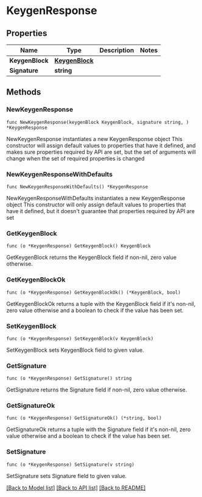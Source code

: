 # KeygenResponse

## Properties

Name | Type | Description | Notes
------------ | ------------- | ------------- | -------------
**KeygenBlock** | [**KeygenBlock**](KeygenBlock.md) |  | 
**Signature** | **string** |  | 

## Methods

### NewKeygenResponse

`func NewKeygenResponse(keygenBlock KeygenBlock, signature string, ) *KeygenResponse`

NewKeygenResponse instantiates a new KeygenResponse object
This constructor will assign default values to properties that have it defined,
and makes sure properties required by API are set, but the set of arguments
will change when the set of required properties is changed

### NewKeygenResponseWithDefaults

`func NewKeygenResponseWithDefaults() *KeygenResponse`

NewKeygenResponseWithDefaults instantiates a new KeygenResponse object
This constructor will only assign default values to properties that have it defined,
but it doesn't guarantee that properties required by API are set

### GetKeygenBlock

`func (o *KeygenResponse) GetKeygenBlock() KeygenBlock`

GetKeygenBlock returns the KeygenBlock field if non-nil, zero value otherwise.

### GetKeygenBlockOk

`func (o *KeygenResponse) GetKeygenBlockOk() (*KeygenBlock, bool)`

GetKeygenBlockOk returns a tuple with the KeygenBlock field if it's non-nil, zero value otherwise
and a boolean to check if the value has been set.

### SetKeygenBlock

`func (o *KeygenResponse) SetKeygenBlock(v KeygenBlock)`

SetKeygenBlock sets KeygenBlock field to given value.


### GetSignature

`func (o *KeygenResponse) GetSignature() string`

GetSignature returns the Signature field if non-nil, zero value otherwise.

### GetSignatureOk

`func (o *KeygenResponse) GetSignatureOk() (*string, bool)`

GetSignatureOk returns a tuple with the Signature field if it's non-nil, zero value otherwise
and a boolean to check if the value has been set.

### SetSignature

`func (o *KeygenResponse) SetSignature(v string)`

SetSignature sets Signature field to given value.



[[Back to Model list]](../README.md#documentation-for-models) [[Back to API list]](../README.md#documentation-for-api-endpoints) [[Back to README]](../README.md)


